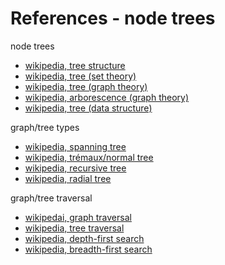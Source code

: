 
<!-- ======================================================================= -->
# References - node trees

node trees

* [wikipedia, tree structure](https://en.wikipedia.org/wiki/Tree_structure)
* [wikipedia, tree (set theory)](https://en.wikipedia.org/wiki/Tree_%28set_theory%29)
* [wikipedia, tree (graph theory)](https://en.wikipedia.org/wiki/Tree_%28graph_theory%29)
* [wikipedia, arborescence (graph theory)](https://en.wikipedia.org/wiki/Arborescence_%28graph_theory%29)
* [wikipedia, tree (data structure)](https://en.wikipedia.org/wiki/Tree_%28data_structure%29)

graph/tree types

* [wikipedia, spanning tree](https://en.wikipedia.org/wiki/Spanning_tree)
* [wikipedia, trémaux/normal tree](https://en.wikipedia.org/wiki/Tr%C3%A9maux_tree)
* [wikipedia, recursive tree](https://en.wikipedia.org/wiki/Recursive_tree)
* [wikipedia, radial tree](https://en.wikipedia.org/wiki/Radial_tree)

graph/tree traversal

* [wikipedai, graph traversal](https://en.wikipedia.org/wiki/Graph_traversal)
* [wikipedia, tree traversal](https://en.wikipedia.org/wiki/Tree_traversal)
* [wikipedia, depth-first search](https://en.wikipedia.org/wiki/Depth-first_search)
* [wikipedia, breadth-first search](https://en.wikipedia.org/wiki/Breadth-first_search)
